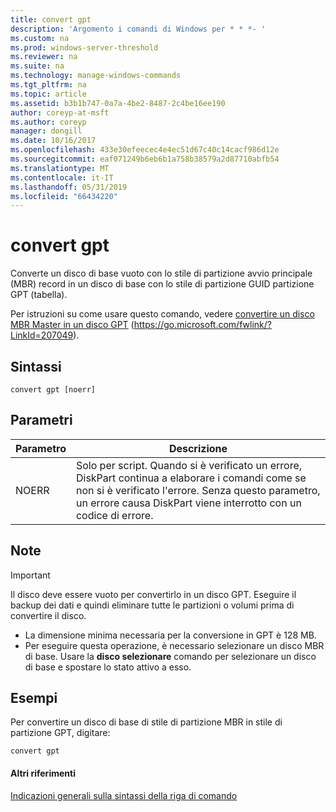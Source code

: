 ```yaml
---
title: convert gpt
description: 'Argomento i comandi di Windows per * * *- '
ms.custom: na
ms.prod: windows-server-threshold
ms.reviewer: na
ms.suite: na
ms.technology: manage-windows-commands
ms.tgt_pltfrm: na
ms.topic: article
ms.assetid: b3b1b747-0a7a-4be2-8487-2c4be16ee190
author: coreyp-at-msft
ms.author: coreyp
manager: dongill
ms.date: 10/16/2017
ms.openlocfilehash: 433e30efeecec4e4ec51d67c40c14cacf986d12e
ms.sourcegitcommit: eaf071249b6eb6b1a758b38579a2d87710abfb54
ms.translationtype: MT
ms.contentlocale: it-IT
ms.lasthandoff: 05/31/2019
ms.locfileid: "66434220"
---
```

# <a name="convert-gpt"></a>convert gpt



Converte un disco di base vuoto con lo stile di partizione avvio principale (MBR) record in un disco di base con lo stile di partizione GUID partizione GPT (tabella).

Per istruzioni su come usare questo comando, vedere [convertire un disco MBR Master in un disco GPT](https://go.microsoft.com/fwlink/?LinkId=207049) (https://go.microsoft.com/fwlink/?LinkId=207049).

## <a name="syntax"></a>Sintassi

```
convert gpt [noerr]
```

## <a name="parameters"></a>Parametri

|Parametro|Descrizione|
|---------|-----------|
|NOERR|Solo per script. Quando si è verificato un errore, DiskPart continua a elaborare i comandi come se non si è verificato l'errore. Senza questo parametro, un errore causa DiskPart viene interrotto con un codice di errore.|

## <a name="remarks"></a>Note

> [!IMPORTANT]
> Il disco deve essere vuoto per convertirlo in un disco GPT. Eseguire il backup dei dati e quindi eliminare tutte le partizioni o volumi prima di convertire il disco.
> -   La dimensione minima necessaria per la conversione in GPT è 128 MB.
> -   Per eseguire questa operazione, è necessario selezionare un disco MBR di base. Usare la **disco selezionare** comando per selezionare un disco di base e spostare lo stato attivo a esso.

## <a name="BKMK_examples"></a>Esempi

Per convertire un disco di base di stile di partizione MBR in stile di partizione GPT, digitare:
```
convert gpt
```

#### <a name="additional-references"></a>Altri riferimenti

[Indicazioni generali sulla sintassi della riga di comando](command-line-syntax-key.md)

